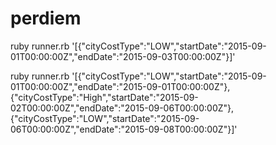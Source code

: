 # perdiem

ruby runner.rb '[{"cityCostType":"LOW","startDate":"2015-09-01T00:00:00Z","endDate":"2015-09-03T00:00:00Z"}]'

ruby runner.rb '[{"cityCostType":"LOW","startDate":"2015-09-01T00:00:00Z","endDate":"2015-09-01T00:00:00Z"},{"cityCostType":"High","startDate":"2015-09-02T00:00:00Z","endDate":"2015-09-06T00:00:00Z"},{"cityCostType":"LOW","startDate":"2015-09-06T00:00:00Z","endDate":"2015-09-08T00:00:00Z"}]'
